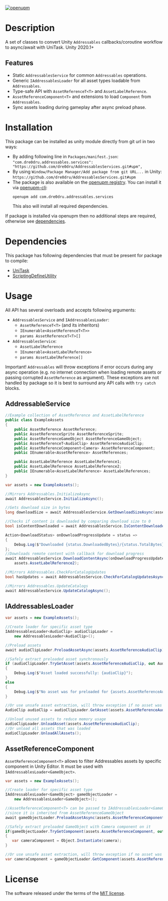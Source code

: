 [![openupm](https://img.shields.io/npm/v/com.dre0dru.addressables.services?label=openupm&registry_uri=https://package.openupm.com)](https://openupm.com/packages/com.dre0dru.addressables.services/)
# Description
A set of classes to convert Unity `Addressables` callbacks/coroutine workflow to async/await with UniTask.
Unity 2020.1+

## Features
- Static `AddressablesService` for common `Addressables` operations.
- Generic `IAddressablesLoader` for all asset types loadable from `Addressables`.
- Type-safe API with `AssetReferenceT<T>` and `AssetLabelReference`.  
- `AssetReferenceComponent<T>` and extensions to load `Component` from `Addressables`.
- Sync assets loading during gameplay after async preload phase.

# Installation
This package can be installed as unity module directly from git url in two ways:
- By adding following line in `Packages/manifest.json`:
  ```"com.dre0dru.addressables.services": "https://github.com/dre0dru/AddressablesServices.git#upm",```
- By using `Window/Package Manager/Add package from git URL...` in Unity:
  ```https://github.com/dre0dru/AddressablesServices.git#upm```
- The package is also available on the [openupm registry](https://openupm.com). You can install it via [openupm-cli](https://github.com/openupm/openupm-cli):
  ```
  openupm add com.dre0dru.addressables.services
  ```
  This also will install all required dependencies.

If package is installed via openupm then no additional steps are required, otherwise see [dependencies](#-dependencies).
  
# Dependencies
This package has following dependencies that must be present for package to compile:
- [UniTask](https://github.com/Cysharp/UniTask)
- [ScriptingDefineUtility](https://github.com/Thundernerd/Unity3D-ScriptingDefineUtility)

# Usage
All API has several overloads and accepts following arguments:
- `AddressablesService` and `IAddressablesLoader`:
  - `AssetReferenceT<T>` (and its inheritors)
  - `IEnumerable<AssetReferenceT<T>>`
  - `params AssetReferenceT<T>[]`
- `AddressablesService`:  
  - `AssetLabelReference`
  - `IEnumerable<AssetLabelReference>`
  - `params AssetLabelReference[]`

Important! `Addressables` will throw exceptions if error occurs during any async operation (e.g. no internet connection when loading remote assets or passing corrupted `AssetReference` as argument). These exceptions are not handled by package so it is best to surround any API calls with `try catch` blocks. 

## AddressableService
```c#
//Example collection of AssetReference and AssetLabelReference
public class ExampleAssets
{
    public AssetReference AssetReference;
    public AssetReferenceSprite AssetReferenceSprite;
    public AssetReferenceGameObject AssetReferenceGameObject;
    public AssetReferenceT<AudioClip> AssetReferenceAudioClip;
    public AssetReferenceComponent<Camera> AssetReferenceComponent;
    public IEnumerable<AssetReference> AssetReferences;

    public AssetLabelReference AssetLabelReference1;
    public AssetLabelReference AssetLabelReference2;
    public IEnumerable<AssetLabelReference> AssetLabelReferences;
}

var assets = new ExampleAssets();

//Mirrors Addressables.InitializeAsync
await AddressablesService.InitializeAsync();

//Gets download size in bytes
long downloadSize = await AddressablesService.GetDownloadSizeAsync(assets.AssetReference);

//Checks if content is downloaded by comparing download size to 0
bool isContentDownloaded = await AddressablesService.IsContentDownloaded(assets.AssetReferenceSprite);

Action<DownloadStatus> onDownloadProgressUpdate = status =>
{
    Debug.Log($"Downloaded {status.DownloadedBytes}/{status.TotalBytes} ({status.Percent * 100}%)");
};
//Downloads remote content with callback for download progress
await AddressablesService.DownloadContentAsync(onDownloadProgressUpdate, assets.AssetLabelReference1,
    assets.AssetLabelReference2);

//Mirrors Addressables.CheckForCatalogUpdates
bool hasUpdates = await AddressablesService.CheckForCatalogUpdatesAsync();

//Mirrors Addressables.UpdateCatalogs
await AddressablesService.UpdateCatalogAsync();
```
## IAddressablesLoader
```c#
var assets = new ExampleAssets();

//Create loader for specific asset type
IAddressablesLoader<AudioClip> audioClipLoader =
    new AddressablesLoader<AudioClip>();

//Preload assets
await audioClipLoader.PreloadAssetAsync(assets.AssetReferenceAudioClip);

//Safely extract preloaded asset synchronously
if (audioClipLoader.TryGetAsset(assets.AssetReferenceAudioClip, out AudioClip audioClip))
{
    Debug.Log($"Asset loaded successfully: {audioClip}");
}
else
{
    Debug.Log($"No asset was for preloaded for {assets.AssetReferenceAudioClip.RuntimeKey}");
}

//Or use unsafe asset extraction, will throw exception if no asset was preloaded
AudioClip audioClip = audioClipLoader.GetAsset(assets.AssetReferenceAudioClip);

//Unload unused assets to reduce memory usage
audioClipLoader.UnloadAsset(assets.AssetReferenceAudioClip);
//Or unload all assets that was loaded
audioClipLoader.UnloadAllAssets();
```
## AssetReferenceComponent<T>
`AssetReferenceComponent<T>` allows to filter Addressables assets by specific component in Unity Editor. It must be used with `IAddressablesLoader<GameObject>`.
```c#
var assets = new ExampleAssets();

//Create loader for specific asset type
IAddressablesLoader<GameObject> gameObjectLoader =
    new AddressablesLoader<GameObject>();

//AssetReferenceComponent<T> can be passed to IAddressablesLoader<GameObject>
//since it is inherited from AssetReferenceGameObject
await gameObjectLoader.PreloadAssetAsync(assets.AssetReferenceComponent);

//Safely extract preloaded GameObject with Camera component on it
if(gameObjectLoader.TryGetComponent(assets.AssetReferenceComponent, out Camera camera))
{
   var cameraComponent = Object.Instantiate(camera);
}

//Or use unsafe asset extraction, will throw exception if no asset was preloaded
var cameraComponent = gameObjectLoader.GetComponent(assets.AssetReferenceComponent);
```
# License
The software released under the terms of the [MIT license](./LICENSE.md).
